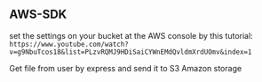 AWS-SDK
---

set the settings on your bucket at the AWS console by this tutorial:
```https://www.youtube.com/watch?v=g9NbuTcos18&list=PLzvRQMJ9HDiSaiCYWnEMdQvldmXrdUOmv&index=1```


Get file from user by express and send it to S3 Amazon storage
